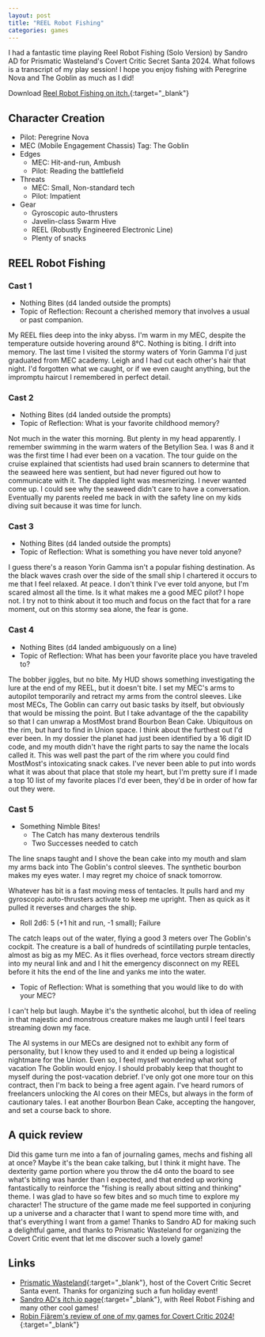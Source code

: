 ```yaml
---
layout: post
title: "REEL Robot Fishing"
categories: games
---
```


I had a fantastic time playing Reel Robot Fishing (Solo Version) by Sandro AD for Prismatic Wasteland's Covert Critic Secret Santa 2024. What follows is a transcript of my play session! I hope you enjoy fishing with Peregrine Nova and The Goblin as much as I did!

Download [Reel Robot Fishing on itch.](https://sandroad.itch.io/reel-robot-fishing){:target="_blank"}

## Character Creation

- Pilot: Peregrine Nova
- MEC (Mobile Engagement Chassis) Tag: The Goblin 
- Edges 
	- MEC: Hit-and-run, Ambush
	- Pilot: Reading the battlefield
- Threats
	- MEC: Small, Non-standard tech
	- Pilot: Impatient
- Gear
	- Gyroscopic auto-thrusters
	- Javelin-class Swarm Hive
	- REEL (Robustly Engineered Electronic Line)
	- Plenty of snacks

## REEL Robot Fishing

### Cast 1

- Nothing Bites (d4 landed outside the prompts)
- Topic of Reflection: Recount a cherished memory that involves a usual or past companion.

My REEL flies deep into the inky abyss. I'm warm in my MEC, despite the temperature outside hovering around 8°C. Nothing is biting. I drift into memory. The last time I visited the stormy waters of Yorin Gamma I'd just graduated from MEC academy. Leigh and I had cut each other's hair that night. I'd forgotten what we caught, or if we even caught anything, but the impromptu haircut I remembered in perfect detail.

### Cast 2

- Nothing Bites (d4 landed outside the prompts)
- Topic of Reflection: What is your favorite childhood memory?

Not much in the water this morning. But plenty in my head apparently. I remember swimming in the warm waters of the Betyllion Sea. I was 8 and it was the first time I had ever been on a vacation. The tour guide on the cruise explained that scientists had used brain scanners to determine that the seaweed here was sentient, but had never figured out how to communicate with it. The dappled light was mesmerizing. I never wanted come up. I could see why the seaweed didn't care to have a conversation. Eventually my parents reeled me back in with the safety line on my kids diving suit because it was time for lunch.

### Cast 3

- Nothing Bites (d4 landed outside the prompts)
- Topic of Reflection: What is something you have never told anyone?

I guess there's a reason Yorin Gamma isn't a popular fishing destination. As the black waves crash over the side of the small ship I chartered it occurs to me that I feel relaxed. At peace. I don't think I've ever told anyone, but I'm scared almost all the time. Is it what makes me a good MEC pilot? I hope not. I try not to think about it too much and focus on the fact that for a rare moment, out on this stormy sea alone, the fear is gone.

### Cast 4

- Nothing Bites (d4 landed ambiguously on a line)
- Topic of Reflection: What has been your favorite place you have traveled to?

The bobber jiggles, but no bite. My HUD shows something investigating the lure at the end of my REEL, but it doesn't bite. I set my MEC's arms to autopilot temporarily and retract my arms from the control sleeves. Like most MECs, The Goblin can carry out basic tasks by itself, but obviously that would be missing the point. But I take advantage of the the capability so that I can unwrap a MostMost brand Bourbon Bean Cake. Ubiquitous on the rim, but hard to find in Union space. I think about the furthest out I'd ever been. In my dossier the planet had just been identified by a 16 digit ID code, and my mouth didn't have the right parts to say the name the locals called it. This was well past the part of the rim where you could find MostMost's intoxicating snack cakes. I've never been able to put into words what it was about that place that stole my heart, but I'm pretty sure if I made a top 10 list of my favorite places I'd ever been, they'd be in order of how far out they were.

### Cast 5

- Something Nimble Bites!
	- The Catch has many dexterous tendrils
	- Two Successes needed to catch

The line snaps taught and I shove the bean cake into my mouth and slam my arms back into The Goblin's control sleeves. The synthetic bourbon makes my eyes water. I may regret my choice of snack tomorrow.

Whatever has bit is a fast moving mess of tentacles. It pulls hard and my gyroscopic auto-thrusters activate to keep me upright. Then as quick as it pulled it reverses and charges the ship.

- Roll 2d6: 5 (+1 hit and run, -1 small); Failure

The catch leaps out of the water, flying a good 3 meters over The Goblin's cockpit. The creature is a ball of hundreds of scintillating purple tentacles, almost as big as my MEC. As it flies overhead, force vectors stream directly into my neural link and and I hit the emergency disconnect on my REEL before it hits the end of the line and yanks me into the water.

- Topic of Reflection: What is something that you would like to do with your MEC?

I can't help but laugh. Maybe it's the synthetic alcohol, but th idea of reeling in that majestic and monstrous creature makes me laugh until I feel tears streaming down my face.

The AI systems in our MECs are designed not to exhibit any form of personality, but I know they used to and it ended up being a logistical nightmare for the Union. Even so, I feel myself wondering what sort of vacation The Goblin would enjoy. I should probably keep that thought to myself during the post-vacation debrief. I've only got one more tour on this contract, then I'm back to being a free agent again. I've heard rumors of freelancers unlocking the AI cores on their MECs, but always in the form of cautionary tales. I eat another Bourbon Bean Cake, accepting the hangover, and set a course back to shore.

## A quick review

Did this game turn me into a fan of journaling games, mechs and fishing all at once? Maybe it's the bean cake talking, but I think it might have. The dexterity game portion where you throw the d4 onto the board to see what's biting was harder than I expected, and that ended up working fantastically to reinforce the "fishing is really about sitting and thinking" theme. I was glad to have so few bites and so much time to explore my character! The structure of the game made me feel supported in conjuring up a universe and a character that I want to spend more time with, and that's everything I want from a game! Thanks to Sandro AD for making such a delightful game, and thanks to Prismatic Wasteland for organizing the Covert Critic event that let me discover such a lovely game!

## Links

- [Prismatic Wasteland](https://www.prismaticwasteland.com/){:target="_blank"}, host of the Covert Critic Secret Santa event. Thanks for organizing such a fun holiday event!
- [Sandro AD's itch.io page](https://sandroad.itch.io/){:target="_blank"}, with Reel Robot Fishing and many other cool games!
- [Robin Fjärem's review of one of my games for Covert Critic 2024!](https://robinfj.substack.com/i/152929417/prismatic-wasteland-secret-santa-covert-critic){:target="_blank"}